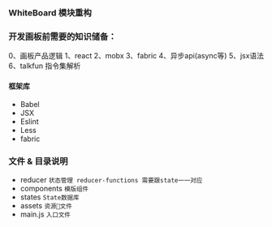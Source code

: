### WhiteBoard 模块重构

### 开发画板前需要的知识储备：
0、画板产品逻辑
1、react
2、mobx
3、fabric
4、异步api(async等)
5、jsx语法
6、talkfun 指令集解析

#### 框架库
  - Babel
  - JSX
  - Eslint
  - Less
  - fabric

### 文件 & 目录说明
 - reducer `状态管理 reducer-functions 需要跟state一一对应`
 - components `模版组件`
 - states `State数据库`
 - assets `资源文件`
 - main.js `入口文件`